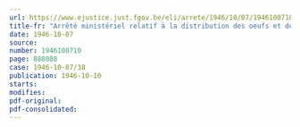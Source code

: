 ```yaml
---
url: https://www.ejustice.just.fgov.be/eli/arrete/1946/10/07/1946100710/justel
title-fr: "Arrêté ministériel relatif à la distribution des oeufs et des aliments pour poules"
date: 1946-10-07
source:
number: 1946100710
page: 888888
case: 1946-10-07/38
publication: 1946-10-10
starts:
modifies:
pdf-original:
pdf-consolidated:
---
```


